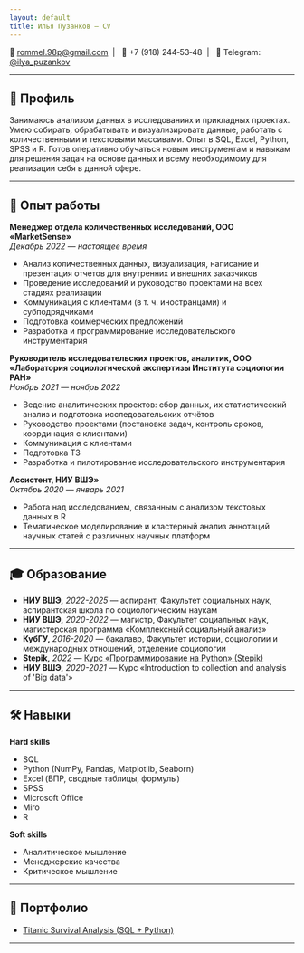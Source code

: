```yaml
---
layout: default
title: Илья Пузанков — CV
---
```



📧 [rommel.98p@gmail.com](mailto:rommel.98p@gmail.com)&nbsp; | &nbsp; 📱 +7&nbsp;(918)&nbsp;244&#8209;53&#8209;48&nbsp; | &nbsp; 💬 Telegram: [@ilya_puzankov](https://t.me/ilya_puzankov)

---

## 📄 Профиль
Занимаюсь анализом данных в исследованиях и прикладных проектах. Умею собирать, обрабатывать и визуализировать данные, работать с количественными и текстовыми массивами. Опыт в SQL, Excel, Python, SPSS и R. 
Готов оперативно обучаться новым инструментам и навыкам для решения задач на основе данных и всему необходимому для реализации себя в данной сфере.

---

## 💼 Опыт работы

**Менеджер отдела количественных исследований, ООО «MarketSense»**  
*Декабрь 2022 — настоящее время* 
- Анализ количественных данных, визуализация, написание и презентация отчетов для внутренних и внешних заказчиков
- Проведение исследований и руководство проектами на всех стадиях реализации
- Коммуникация с клиентами (в т. ч. иностранцами) и субподрядчиками
- Подготовка коммерческих предложений  
- Разработка и программирование исследовательского инструментария   

**Руководитель исследовательских проектов, аналитик, ООО «Лаборатория социологической экспертизы Института социологии РАН»**  
*Ноябрь 2021 — ноябрь 2022*  
- Ведение аналитических проектов: сбор данных, их статистический анализ и подготовка исследовательских отчётов  
- Руководство проектами (постановка задач, контроль сроков, координация с клиентами)
- Коммуникация с клиентами
- Подготовка ТЗ  
- Разработка и пилотирование исследовательского инструментария

**Ассистент, НИУ ВШЭ»**  
*Октябрь 2020 — январь 2021*
- Работа над исследованием, связанным с анализом текстовых данных в R
- Тематическое моделирование и кластерный анализ аннотаций научных статей с различных научных платформ

---

## 🎓 Образование

- **НИУ ВШЭ,** *2022-2025* — аспирант, Факультет социальных наук, аспирантская школа по социологическим наукам  
- **НИУ ВШЭ,** *2020-2022* — магистр, Факультет социальных наук, магистерская программа «Комплексный социальный анализ»  
- **КубГУ,** *2016-2020* — бакалавр, Факультет истории, социологии и международных отношений, отделение социологии  
- **Stepik,** *2022* — [Курс «Программирование на Python» (Stepik)](https://stepik.org/cert/1696128)  
- **НИУ ВШЭ,** *2020-2021* — Курс «Introduction to collection and analysis of 'Big data'»  

---

## 🛠 Навыки

**Hard skills**  
- SQL
- Python (NumPy, Pandas, Matplotlib, Seaborn)
- Excel (ВПР, сводные таблицы, формулы)
- SPSS 
- Microsoft Office  
- Miro 
- R   

**Soft skills**  
- Аналитическое мышление  
- Менеджерские качества  
- Критическое мышление  

---

## 📂 Портфолио

- [Titanic Survival Analysis (SQL + Python)](https://github.com/Puzankov25031998/titanic-survival-analysis)

---

